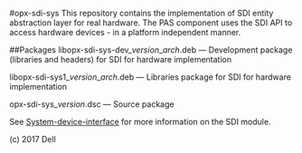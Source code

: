 #opx-sdi-sys
This repository contains the implementation of SDI entity abstraction layer for real hardware. The PAS component uses the SDI API to access hardware devices - in a platform independent manner.  
  
##Packages
libopx-sdi-sys-dev\_*version*\_*arch*.deb — Development package (libraries and headers) for SDI for hardware implementation  

libopx-sdi-sys1\_*version*\_*arch*.deb — Libraries package for SDI for hardware implementation  

opx-sdi-sys\_*version*.dsc — Source package  
  
See [System-device-interface](https://github.com/open-switch/opx-docs/wiki/System-device-interface) for more information on the SDI module.  
  
(c) 2017 Dell

